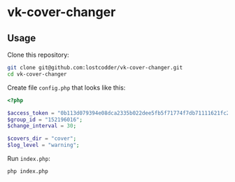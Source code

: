 # vk-cover-changer

## Usage
Clone this repository:
```bash
git clone git@github.com:lostcodder/vk-cover-changer.git
cd vk-cover-changer
```
Create file `config.php` that looks like this:
```php
<?php

$access_token = "0b113d079394e08dca2335b022dee5fb5f71774f7db71111621fc21b43599b379ec18c2e094f0ac3b54aa";
$group_id = "152196016";
$change_interval = 30;

$covers_dir = "cover";
$log_level = "warning";
```
Run `index.php`:
```bash
php index.php
```
